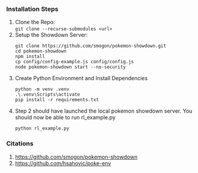 ### Installation Steps
1. Clone the Repo:  
    ```git clone --recurse-submodules <url>```
2. Setup the Showdown Server: 
    ```
    git clone https://github.com/smogon/pokemon-showdown.git
    cd pokemon-showdown
    npm install
    cp config/config-example.js config/config.js
    node pokemon-showdown start --no-security
    ```
3. Create Python Environment and Install Dependencies
    ```
    python -m venv .venv
    .\.venv\Scripts\activate
    pip install -r requirements.txt
    ```
4. Step 2 should have launched the local pokemon showdown server. You should now be able to run rl_example.py
    ```
    python rl_example.py
    ```

### Citations
1. https://github.com/smogon/pokemon-showdown
2. https://github.com/hsahovic/poke-env